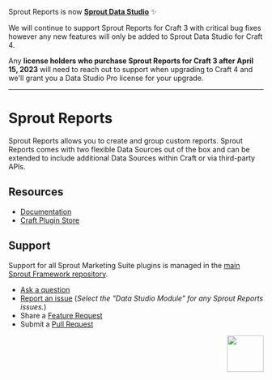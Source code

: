 
Sprout Reports is now **[Sprout Data Studio](https://github.com/barrelstrength/sprout-data-studio)** ✨

We will continue to support Sprout Reports for Craft 3 with critical bug fixes however any new features will only be added to Sprout Data Studio for Craft 4. 

Any **license holders who purchase Sprout Reports for Craft 3 after April 15, 2023** will need to reach out to support when upgrading to Craft 4 and we'll grant you a Data Studio Pro license for your upgrade.

----

# Sprout Reports

Sprout Reports allows you to create and group custom reports. Sprout Reports comes with two flexible Data Sources out of the box and can be extended to include additional Data Sources within Craft or via third-party APIs.

## Resources

- [Documentation](https://sprout.barrelstrengthdesign.com/docs/data-studio/)
- [Craft Plugin Store](https://plugins.craftcms.com/sprout-data-studio)

## Support

Support for all Sprout Marketing Suite plugins is managed in the [main Sprout Framework repository][#sprout].

- [Ask a question][#questions]
- [Report an issue][#issues] (_Select the "Data Studio Module" for any Sprout Reports issues._)
- Share a [Feature Request][#features]
- Submit a [Pull Request][#pullrequests]

<a href="https://sprout.barrelstrengthdesign.com" target="_blank">
  <img src="https://s3.amazonaws.com/sprout.barrelstrengthdesign.com-assets/content/plugins/sprout-icon.svg" width="72" height="72" align="right">
</a>

[#issues]: https://github.com/barrelstrength/sprout/issues

[#features]: https://github.com/barrelstrength/sprout/discussions/categories/feature-requests

[#pullrequests]: https://github.com/barrelstrength/sprout/pulls

[#questions]: https://github.com/barrelstrength/sprout/discussions/categories/q-a

[#sprout]: https://github.com/barrelstrength/sprout
